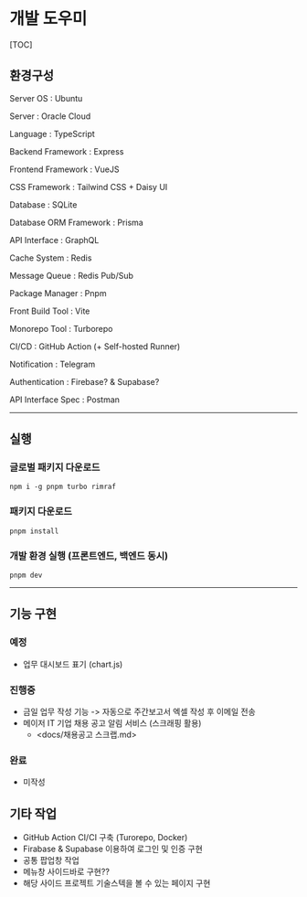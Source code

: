 # 개발 도우미

[TOC]

## 환경구성

Server OS : Ubuntu

Server : Oracle Cloud

Language : TypeScript

Backend Framework : Express

Frontend Framework : VueJS

CSS Framework : Tailwind CSS + Daisy UI

Database : SQLite

Database ORM Framework : Prisma

API Interface : GraphQL

Cache System : Redis

Message Queue : Redis Pub/Sub

Package Manager : Pnpm

Front Build Tool : Vite

Monorepo Tool : Turborepo

CI/CD : GitHub Action (+ Self-hosted Runner)

Notification : Telegram

Authentication : Firebase? & Supabase?

API Interface Spec : Postman

---

## 실행

### 글로벌 패키지 다운로드

```shell
npm i -g pnpm turbo rimraf
```

### 패키지 다운로드

```shell
pnpm install
```

### 개발 환경 실행 (프론트엔드, 백엔드 동시)

```shell
pnpm dev
```

---

## 기능 구현

### 예정

- 업무 대시보드 표기 (chart.js)

### 진행중

- 금일 업무 작성 기능 -> 자동으로 주간보고서 엑셀 작성 후 이메일 전송
- 메이저 IT 기업 채용 공고 알림 서비스 (스크래핑 활용)
  - <docs/채용공고 스크랩.md>

### 완료

- 미작성

## 기타 작업

- GitHub Action CI/CI 구축 (Turorepo, Docker)
- Firabase & Supabase 이용하여 로그인 및 인증 구현
- 공통 팝업창 작업
- 메뉴창 사이드바로 구현??
- 해당 사이드 프로젝트 기술스텍을 볼 수 있는 페이지 구현
